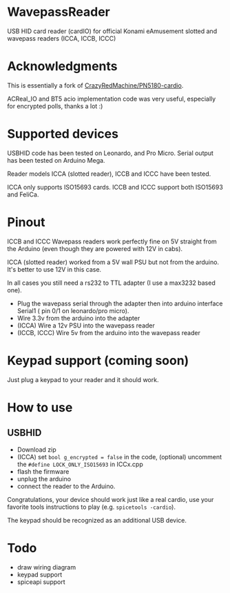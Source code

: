 # WavepassReader

USB HID card reader (cardIO) for official Konami eAmusement slotted and wavepass readers (ICCA, ICCB, ICCC) 

# Acknowledgments

This is essentially a fork of [CrazyRedMachine/PN5180-cardio](https://github.com/CrazyRedMachine/PN5180-cardio).

ACReal_IO and BT5 acio implementation code was very useful, especially for encrypted polls, thanks a lot :)

# Supported devices

USBHID code has been tested on Leonardo, and Pro Micro.
Serial output has been tested on Arduino Mega.

Reader models ICCA (slotted reader), ICCB and ICCC have been tested.

ICCA only supports ISO15693 cards. ICCB and ICCC support both ISO15693 and FeliCa.

# Pinout

ICCB and ICCC Wavepass readers work perfectly fine on 5V straight from the Arduino (even though they are powered with 12V in cabs).

ICCA (slotted reader) worked from a 5V wall PSU but not from the arduino. It's better to use 12V in this case.

In all cases you still need a rs232 to TTL adapter (I use a max3232 based one).

- Plug the wavepass serial through the adapter then into arduino interface Serial1 ( pin 0/1 on leonardo/pro micro).
- Wire 3.3v from the arduino into the adapter
- (ICCA) Wire a 12v PSU into the wavepass reader
- (ICCB, ICCC) Wire 5v from the arduino into the wavepass reader

# Keypad support (coming soon)

Just plug a keypad to your reader and it should work.

# How to use

## USBHID

- Download zip
- (ICCA) set `bool g_encrypted = false` in the code, (optional) uncomment the `#define LOCK_ONLY_ISO15693` in ICCx.cpp
- flash the firmware
- unplug the arduino
- connect the reader to the Arduino.

Congratulations, your device should work just like a real cardio, use 
your favorite tools instructions to play (e.g. `spicetools -cardio`).

The keypad should be recognized as an additional USB device.

# Todo

- draw wiring diagram
- keypad support
- spiceapi support
